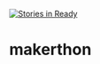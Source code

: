 [![Stories in Ready](https://badge.waffle.io/matt-paul/makerthon.png?label=ready&title=Ready)](https://waffle.io/matt-paul/makerthon)
# makerthon
